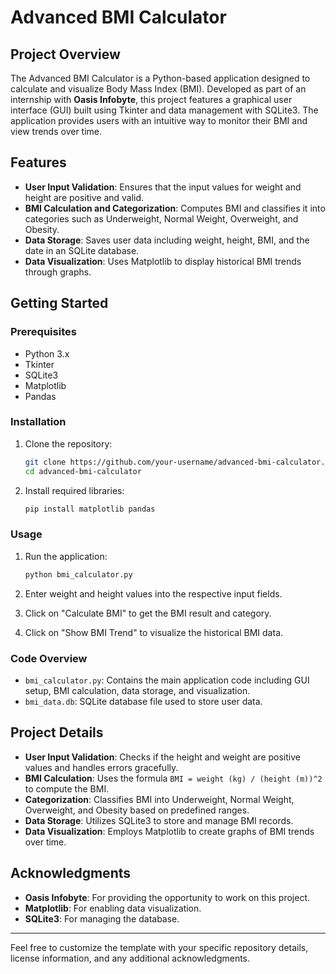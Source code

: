 # Advanced BMI Calculator

## Project Overview

The Advanced BMI Calculator is a Python-based application designed to calculate and visualize Body Mass Index (BMI). Developed as part of an internship with **Oasis Infobyte**, this project features a graphical user interface (GUI) built using Tkinter and data management with SQLite3. The application provides users with an intuitive way to monitor their BMI and view trends over time.

## Features

- **User Input Validation**: Ensures that the input values for weight and height are positive and valid.
- **BMI Calculation and Categorization**: Computes BMI and classifies it into categories such as Underweight, Normal Weight, Overweight, and Obesity.
- **Data Storage**: Saves user data including weight, height, BMI, and the date in an SQLite database.
- **Data Visualization**: Uses Matplotlib to display historical BMI trends through graphs.

## Getting Started

### Prerequisites

- Python 3.x
- Tkinter
- SQLite3
- Matplotlib
- Pandas

### Installation

1. Clone the repository:
    ```bash
    git clone https://github.com/your-username/advanced-bmi-calculator.git
    cd advanced-bmi-calculator
    ```

2. Install required libraries:
    ```bash
    pip install matplotlib pandas
    ```

### Usage

1. Run the application:
    ```bash
    python bmi_calculator.py
    ```

2. Enter weight and height values into the respective input fields.
3. Click on "Calculate BMI" to get the BMI result and category.
4. Click on "Show BMI Trend" to visualize the historical BMI data.

### Code Overview

- `bmi_calculator.py`: Contains the main application code including GUI setup, BMI calculation, data storage, and visualization.
- `bmi_data.db`: SQLite database file used to store user data.

## Project Details

- **User Input Validation**: Checks if the height and weight are positive values and handles errors gracefully.
- **BMI Calculation**: Uses the formula `BMI = weight (kg) / (height (m))^2` to compute the BMI.
- **Categorization**: Classifies BMI into Underweight, Normal Weight, Overweight, and Obesity based on predefined ranges.
- **Data Storage**: Utilizes SQLite3 to store and manage BMI records.
- **Data Visualization**: Employs Matplotlib to create graphs of BMI trends over time.


## Acknowledgments

- **Oasis Infobyte**: For providing the opportunity to work on this project.
- **Matplotlib**: For enabling data visualization.
- **SQLite3**: For managing the database.

---

Feel free to customize the template with your specific repository details, license information, and any additional acknowledgments.
